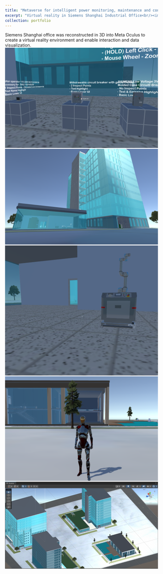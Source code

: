 ```yaml
---
title: "Metaverse for intelligent power monitoring, maintenance and control"
excerpt: "Virtual reality in Siemens Shanghai Industrial Office<br/><img src='/images/metaverse5.png'>"
collection: portfolio
---
```


Siemens Shanghai office was reconstructed in 3D into Meta Oculus to create a virtual reality environment and enable interaction and data visualization.
<br/><img src='/images/metaverse1.png'><br/><img src='/images/metaverse2.png'><br/><img src='/images/metaverse3.png'><br/><img src='/images/metaverse4.png'><br/><img src='/images/metaverse5.png'>

